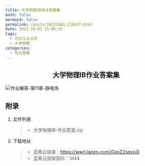 ```yaml
---
title: 大学物理IB作业答案集
math: false
mermaid: false
permalink: /posts/20221001-210637.html
date: 2022-10-01 21:06:37
tags:
  - 河北工业大学
  - 大学物理
categories:
  - 作业答案
---
```

## <center>大学物理IB作业答案集</center>

<!-- more -->

![作业解答-第11章-静电场](https://s21.ax1x.com/2025/04/05/pE6oUc6.png)

## 附录
1. 文件列表
    > * 大学物理ⅠB-作业答案.zip

2. 下载地址
    > * 蓝奏云链接：https://wwrl.lanzn.com/iCexZ2sqyo3i  
    > * 蓝奏云提取密码：1d44  